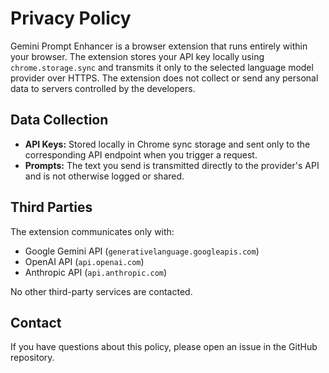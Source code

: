 # Privacy Policy

Gemini Prompt Enhancer is a browser extension that runs entirely within your browser. The extension stores your API key locally using `chrome.storage.sync` and transmits it only to the selected language model provider over HTTPS. The extension does not collect or send any personal data to servers controlled by the developers.

## Data Collection
- **API Keys:** Stored locally in Chrome sync storage and sent only to the corresponding API endpoint when you trigger a request.
- **Prompts:** The text you send is transmitted directly to the provider's API and is not otherwise logged or shared.

## Third Parties
The extension communicates only with:
- Google Gemini API (`generativelanguage.googleapis.com`)
- OpenAI API (`api.openai.com`)
- Anthropic API (`api.anthropic.com`)

No other third-party services are contacted.

## Contact
If you have questions about this policy, please open an issue in the GitHub repository.
